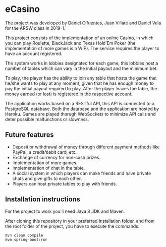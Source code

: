 # eCasino
The project was developed by Daniel Cifuentes, Juan Villate and Daniel Vela for the ARSW class in 2019-1.

This project consists of the implementation of an online Casino, in which you can play Roulette, BlackJack and Texas Hold'Em Poker (the implementation of more games is a WIP). The service requires the player to have an account registered.

The system works in lobbies designated for each game, this lobbies host a number of tables which can vary in the initial payout and the minimum bet.

To play, the player has the ability to join any table that hosts the game that he/she wants to play at any moment, given that he has enough money to pay the initial payout required to play. After the player leaves the table, the money earned (or lost) is registered in the respective account.

The application works based on a RESTful API, this API is connected to a PostgreSQL database. Both the database and the application are hosted by Heroku. Games are played thorugh WebSockets to minimize API calls and deter possible malfunctions or slowness.

## Future features

- Deposit or withdrawal of money through different payment methods like PayPal, a credit/debit card, etc.
- Exchange of currency for non-cash prizes.
- Implementation of more games.
- Implementation of chat in the table.
- A social system in which players can make friends and have private chats and give gifts to each other.
- Players can host private tables to play with friends.

## Installation instructions
For the project to work you'll need Java 8 JDK and Maven.

After cloning this repository in your preferred installation folder, and from the root folder of the project, you have to execute the commands:

    mvn clean compile
    mvm spring-boot:run
